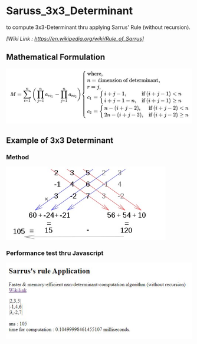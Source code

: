 # Saruss_3x3_Determinant
to compute 3x3-Determinant thru applying Sarrus' Rule (without recursion).

*[Wiki Link : https://en.wikipedia.org/wiki/Rule_of_Sarrus]*

## Mathematical Formulation

![Formula](img/formula.jpg)

## Example of 3x3 Determinant
### Method
![Rule of Sarrus](img/saruss.jpg)

### Performance test thru Javascript
![JS file](img/determinant2.JPG)
